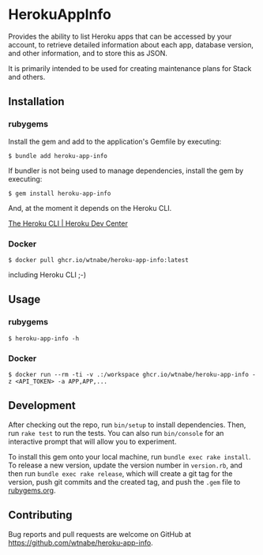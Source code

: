 # HerokuAppInfo

Provides the ability to list Heroku apps that can be accessed by your account, to retrieve detailed information about each app, database version, and other information, and to store this as JSON.

It is primarily intended to be used for creating maintenance plans for Stack and others.

## Installation

### rubygems

Install the gem and add to the application's Gemfile by executing:

    $ bundle add heroku-app-info

If bundler is not being used to manage dependencies, install the gem by executing:

    $ gem install heroku-app-info

And, at the moment it depends on the Heroku CLI.

[The Heroku CLI \| Heroku Dev Center](https://devcenter.heroku.com/articles/heroku-cli)

### Docker

    $ docker pull ghcr.io/wtnabe/heroku-app-info:latest

including Heroku CLI ;-)

## Usage

### rubygems

```
$ heroku-app-info -h
```

### Docker

```
$ docker run --rm -ti -v .:/workspace ghcr.io/wtnabe/heroku-app-info -z <API_TOKEN> -a APP,APP,...
```

## Development

After checking out the repo, run `bin/setup` to install dependencies. Then, run `rake test` to run the tests. You can also run `bin/console` for an interactive prompt that will allow you to experiment.

To install this gem onto your local machine, run `bundle exec rake install`. To release a new version, update the version number in `version.rb`, and then run `bundle exec rake release`, which will create a git tag for the version, push git commits and the created tag, and push the `.gem` file to [rubygems.org](https://rubygems.org).

## Contributing

Bug reports and pull requests are welcome on GitHub at https://github.com/wtnabe/heroku-app-info.
